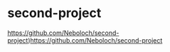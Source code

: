 # second-project
https://github.com/Neboloch/second-project)https://github.com/Neboloch/second-project
